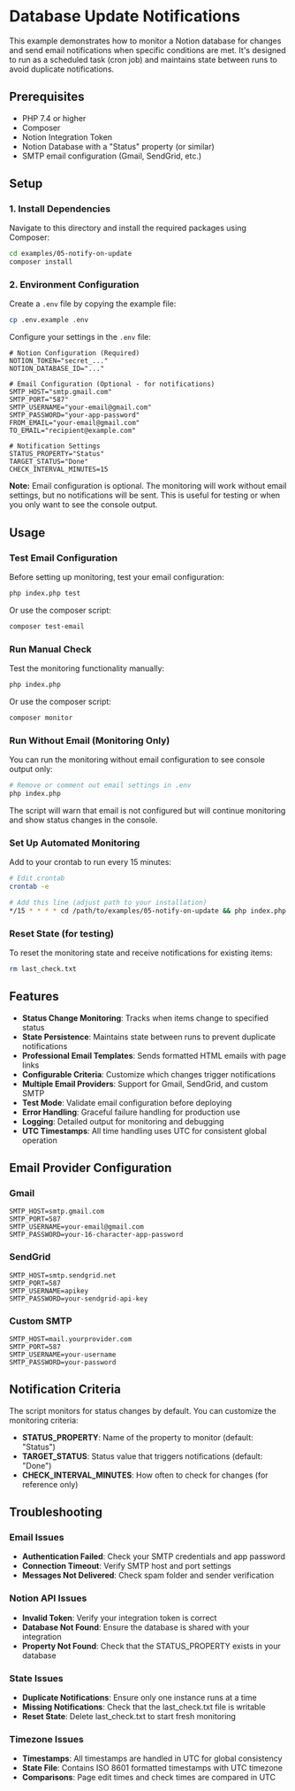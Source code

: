 # Database Update Notifications

This example demonstrates how to monitor a Notion database for changes and send email notifications when specific conditions are met. It's designed to run as a scheduled task (cron job) and maintains state between runs to avoid duplicate notifications.

## Prerequisites

- PHP 7.4 or higher
- Composer
- Notion Integration Token
- Notion Database with a "Status" property (or similar)
- SMTP email configuration (Gmail, SendGrid, etc.)

## Setup

### 1. Install Dependencies

Navigate to this directory and install the required packages using Composer:

```bash
cd examples/05-notify-on-update
composer install
```

### 2. Environment Configuration

Create a `.env` file by copying the example file:

```bash
cp .env.example .env
```

Configure your settings in the `.env` file:

```dotenv
# Notion Configuration (Required)
NOTION_TOKEN="secret_..."
NOTION_DATABASE_ID="..."

# Email Configuration (Optional - for notifications)
SMTP_HOST="smtp.gmail.com"
SMTP_PORT="587"
SMTP_USERNAME="your-email@gmail.com"
SMTP_PASSWORD="your-app-password"
FROM_EMAIL="your-email@gmail.com"
TO_EMAIL="recipient@example.com"

# Notification Settings
STATUS_PROPERTY="Status"
TARGET_STATUS="Done"
CHECK_INTERVAL_MINUTES=15
```

**Note:** Email configuration is optional. The monitoring will work without email settings, but no notifications will be sent. This is useful for testing or when you only want to see the console output.

## Usage

### Test Email Configuration

Before setting up monitoring, test your email configuration:

```bash
php index.php test
```

Or use the composer script:

```bash
composer test-email
```

### Run Manual Check

Test the monitoring functionality manually:

```bash
php index.php
```

Or use the composer script:

```bash
composer monitor
```

### Run Without Email (Monitoring Only)

You can run the monitoring without email configuration to see console output only:

```bash
# Remove or comment out email settings in .env
php index.php
```

The script will warn that email is not configured but will continue monitoring and show status changes in the console.

### Set Up Automated Monitoring

Add to your crontab to run every 15 minutes:

```bash
# Edit crontab
crontab -e

# Add this line (adjust path to your installation)
*/15 * * * * cd /path/to/examples/05-notify-on-update && php index.php >> /tmp/notion-monitor.log 2>&1
```

### Reset State (for testing)

To reset the monitoring state and receive notifications for existing items:

```bash
rm last_check.txt
```

## Features

- **Status Change Monitoring**: Tracks when items change to specified status
- **State Persistence**: Maintains state between runs to prevent duplicate notifications
- **Professional Email Templates**: Sends formatted HTML emails with page links
- **Configurable Criteria**: Customize which changes trigger notifications
- **Multiple Email Providers**: Support for Gmail, SendGrid, and custom SMTP
- **Test Mode**: Validate email configuration before deploying
- **Error Handling**: Graceful failure handling for production use
- **Logging**: Detailed output for monitoring and debugging  
- **UTC Timestamps**: All time handling uses UTC for consistent global operation

## Email Provider Configuration

### Gmail

```dotenv
SMTP_HOST=smtp.gmail.com
SMTP_PORT=587
SMTP_USERNAME=your-email@gmail.com
SMTP_PASSWORD=your-16-character-app-password
```

### SendGrid

```dotenv
SMTP_HOST=smtp.sendgrid.net
SMTP_PORT=587
SMTP_USERNAME=apikey
SMTP_PASSWORD=your-sendgrid-api-key
```

### Custom SMTP

```dotenv
SMTP_HOST=mail.yourprovider.com
SMTP_PORT=587
SMTP_USERNAME=your-username
SMTP_PASSWORD=your-password
```

## Notification Criteria

The script monitors for status changes by default. You can customize the monitoring criteria:

- **STATUS_PROPERTY**: Name of the property to monitor (default: "Status")
- **TARGET_STATUS**: Status value that triggers notifications (default: "Done")
- **CHECK_INTERVAL_MINUTES**: How often to check for changes (for reference only)

## Troubleshooting

### Email Issues

- **Authentication Failed**: Check your SMTP credentials and app password
- **Connection Timeout**: Verify SMTP host and port settings
- **Messages Not Delivered**: Check spam folder and sender verification

### Notion API Issues

- **Invalid Token**: Verify your integration token is correct
- **Database Not Found**: Ensure the database is shared with your integration
- **Property Not Found**: Check that the STATUS_PROPERTY exists in your database

### State Issues

- **Duplicate Notifications**: Ensure only one instance runs at a time
- **Missing Notifications**: Check that the last_check.txt file is writable
- **Reset State**: Delete last_check.txt to start fresh monitoring

### Timezone Issues

- **Timestamps**: All timestamps are handled in UTC for global consistency
- **State File**: Contains ISO 8601 formatted timestamps with UTC timezone
- **Comparisons**: Page edit times and check times are compared in UTC 